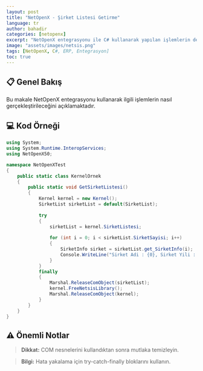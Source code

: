 ```yaml
---
layout: post
title: "NetOpenX - Şirket Listesi Getirme"
language: tr
author: bahadir
categories: [netopenx]
excerpt: "NetOpenX entegrasyonu ile C# kullanarak yapılan işlemlerin detaylı açıklaması ve örnek kodları."
image: "assets/images/netsis.png"
tags: [NetOpenX, C#, ERP, Entegrasyon]
toc: true
---
```


## 📋 Genel Bakış

Bu makale NetOpenX entegrasyonu kullanarak ilgili işlemlerin nasıl gerçekleştirileceğini açıklamaktadır.

## 💻 Kod Örneği

```csharp
using System;
using System.Runtime.InteropServices;
using NetOpenX50;

namespace NetOpenXTest
{
    public static class KernelOrnek
    {
        public static void GetSirketListesi()
        {
            Kernel kernel = new Kernel();
            SirketList sirketList = default(SirketList);
            
            try
            {
                sirketList = kernel.SirketListesi;
                
                for (int i = 0; i < sirketList.SirketSayisi; i++)
                {
                    SirketInfo sirket = sirketList.get_SirketInfo(i);
                    Console.WriteLine("Sirket Adi : {0}, Sirket Yili : {1}", sirket.SirketAdi, sirket.SirketYili);
                }
            }
            finally
            {
                Marshal.ReleaseComObject(sirketList);
                kernel.FreeNetsisLibrary();
                Marshal.ReleaseComObject(kernel);
            }
        }
    }
}
```


## ⚠️ Önemli Notlar

> **Dikkat:** COM nesnelerini kullandıktan sonra mutlaka temizleyin.

> **Bilgi:** Hata yakalama için try-catch-finally bloklarını kullanın.

